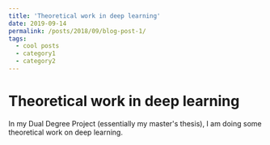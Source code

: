 ```yaml
---
title: 'Theoretical work in deep learning'
date: 2019-09-14
permalink: /posts/2018/09/blog-post-1/
tags:
  - cool posts
  - category1
  - category2
---
```


Theoretical work in deep learning
======

In my Dual Degree Project (essentially my master's thesis), I am doing some theoretical work on deep learning. 
